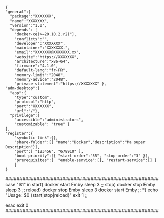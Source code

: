 ````
{
"general":{ 
  "package":"XXXXXXX", 
  "name":"XXXXXXX", 
  "version":"1.0", 
  "depends": [ 
    "docker-ce(>=20.10.2.r2)"], 
    "conflicts":"", 
    "developer":"XXXXXXX", 
    "maintainer":"XXXXXXX.", 
    "email":"XXXXXXX@XXXXXXX.xx", 
    "website":"https://XXXXXXX", 
    "architecture":"x86-64", 
    "firmware":"4.1.0", 
    "default-lang":"fr-FR",
    "memory-limit":"2048",
    "memory-advice":"2048",
    "privace-statement":"https://XXXXXXX" },
"adm-desktop":{
  "app":{
    "type":"custom",
    "protocol":"http", 
    "port":"XXXXXXX", 
    "url":"/"},  
  "privilege":{
    "accessible":"administrators", 
    "customizable": "true" }
},
"register":{
	"symbolic-link":{},
	"share-folder":[{ "name":"Docker","description":"Ma super Description"}],
	"port":[ "123456", "678910" ],
	"boot-priority":[{ "start-order":"55", "stop-order":"3" }],
	"prerequisites":{  "enable-service":[], "restart-service":[] }
	}
}
````



######################################################
case "$1" in
  start)
    docker start Emby
    sleep 3
    ;;
  stop)
    docker stop Emby
    sleep 3
    ;;
  reload)
    docker stop Emby
    sleep 3
    docker start Emby
    ;;
  *)
   echo "Usage: $0 {start|stop|reload}"
   exit 1
   ;;
   
esac
exit 0
######################################################
